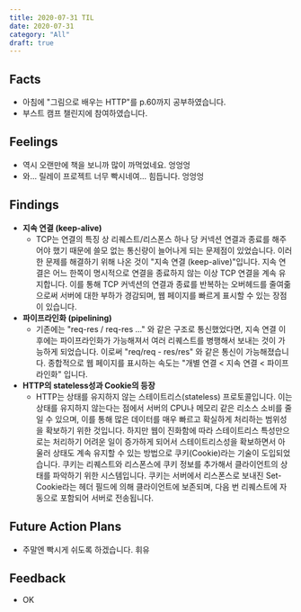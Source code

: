 ```yaml
---
title: 2020-07-31 TIL
date: 2020-07-31
category: "All"
draft: true
---
```


## Facts

- 아침에 "그림으로 배우는 HTTP"를 p.60까지 공부하였습니다.
- 부스트 캠프 챌린지에 참여하였습니다.

## Feelings

- 역시 오랜만에 책을 보니까 많이 까먹었네요. 엉엉엉
- 와... 릴레이 프로젝트 너무 빡시네여... 힘듭니다. 엉엉엉

## Findings

- **지속 연결 (keep-alive)**
  - TCP는 연결의 특징 상 리퀘스트/리스폰스 하나 당 커넥션 연결과 종료를 해주어야 했기 때문에 쓸모 없는 통신량이 늘어나게 되는 문제점이 있었습니다. 이러한 문제를 해결하기 위해 나온 것이 "지속 연결 (keep-alive)"입니다. 지속 연결은 어느 한쪽이 명시적으로 연결을 종료하지 않는 이상 TCP 연결을 계속 유지합니다. 이를 통해 TCP 커넥션의 연결과 종료를 반복하는 오버헤드를 줄여줆으로써 서버에 대한 부하가 경감되며, 웹 페이지를 빠르게 표시할 수 있는 장점이 있습니다.
- **파이프라인화 (pipelining)**
  - 기존에는 "req-res / req-res ..." 와 같은 구조로 통신했었다면, 지속 연결 이후에는 파이프라인화가 가능해져서 여러 리퀘스트를 병행해서 보내는 것이 가능하게 되었습니다. 이로써 "req/req - res/res" 와 같은 통신이 가능해졌습니다. 종합적으로 웹 페이지를 표시하는 속도는 "개별 연결 < 지속 연결 < 파이프라인화" 입니다.
- **HTTP의 stateless성과 Cookie의 등장**
  - HTTP는 상태를 유지하지 않는 스테이트리스(stateless) 프로토콜입니다. 이는 상태를 유지하지 않는다는 점에서 서버의 CPU나 메모리 같은 리소스 소비를 줄일 수 있으며, 이를 통해 많은 데이터를 매우 빠르고 확실하게 처리하는 범위성을 확보하기 위한 것입니다. 하지만 웹이 진화함에 따라 스테이트리스 특성만으로는 처리하기 어려운 일이 증가하게 되어서 스테이트리스성을 확보하면서 아울러 상태도 계속 유지할 수 있는 방법으로 쿠키(Cookie)라는 기술이 도입되었습니다. 쿠키는 리퀘스트와 리스폰스에 쿠키 정보를 추가해서 클라이언트의 상태를 파악하기 위한 시스템입니다. 쿠키는 서버에서 리스폰스로 보내진 Set-Cookie라는 헤더 필드에 의해 클라이언트에 보존되며, 다음 번 리퀘스트에 자동으로 포함되어 서버로 전송됩니다.

## Future Action Plans

- 주말엔 빡시게 쉬도록 하겠습니다. 휘유

## Feedback

- OK
